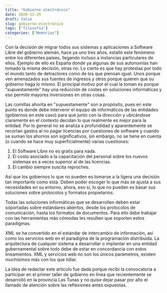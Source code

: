 ```yaml
---
title: "Gobierno electrónico"
date: 2020-12-25
draft: false
slug: gobierno-electrónico
tags: ["filosofía"]
categories: ["Memorias"]
---
```

Con la decisión de migrar todos sus sistemas y aplicaciones a Software Libre del gobierno alemán, hace ya uno tres años, estalló este fenómeno entre los diferentes países, llegando incluso a instancias particulares de ellos. Ejemplo de ello es España donde ya algunas de sus autonomías han tomado la misma decisión, otras no.
Lo cierto es que hay protestas por todo el mundo tanto de detractores como de los que piensan igual. Unos porque ven amenazados sus fuentes de ingresos y otros porque quieren que su gobierno haga lo mismo. El principal motivo por el cual la toman es porque "supuestamente" hay una reducción de costes en soluciones informáticas y eso permite mayores inversiones en otras cosas.

Las comillas ahorita en "supuestamente" son a propósito, pues en este punto es donde debe intervenir el equipo de informáticos de las entidades (gobiernos en este caso) para que junto con la dirección y ubicándose claramente en el contexto decidan lo que realmente es mejor para la entidad. Por lo general no se analiza a profundidad y aparentemente se recortan gastos al no pagar licencias por cuestiones de software y cuando se suman los ahorros son significativos, sin embargo, no se tiene en cuenta (o cuando se hace muy superficialmente) varias cuestiones:

1. El Software Libre no es gratis para nada.
1. El costo asociado a la capacitación del personal sobre los nuevos sistemas es a veces superior al de las licencias.
1. El cambio siempre suscita reproches.

Así que los gobiernos lo que no pueden es tomarse a la ligera una decisión tan importante como esta. Deben poder escoger lo que más se ajusta a sus necesidades en su entorno, ahora, eso sí, lo que no pueden es basar sus soluciones sobre protocolos y formatos propietarios.

Todas las soluciones informáticas que se desarrollen deben estar soportadas sobre estándares abiertos, desde los protocolos de comunicación, hasta los formatos de documentos. Para ello debe trabajar con las herramientas más cómodas les resulten que soporten estos paradigmas.

XML se ha convertido en el estándar de intercambio de información, así como los servicios web en el paradigma de la programación distribuida. La arquitectura de cualquier sistema a desarrollar o implantar en una entidad gubernamental sobre todo debe de estar en concordancia con estos lineamientos. XML y servicios web no son los únicos parámetros, existen muchísimos más con los que lidiar.

La idea de redactar este artículo fue dada porque recibí la convocatoria a participar en el primer taller de gobierno en línea que recientemente se desarrolló en la provincia Las Tunas y no quise dejar pasar por alto el llamado de atención sobre las reflexiones antes expuestas.
